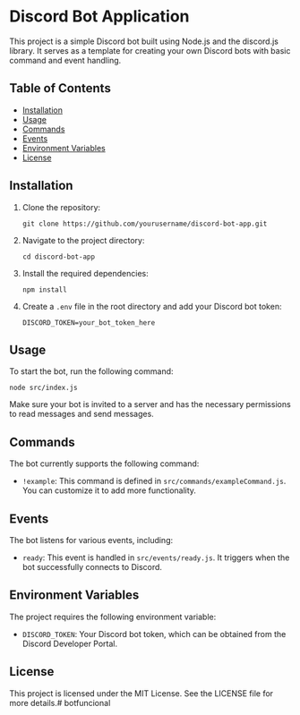 # Discord Bot Application

This project is a simple Discord bot built using Node.js and the discord.js library. It serves as a template for creating your own Discord bots with basic command and event handling.

## Table of Contents
- [Installation](#installation)
- [Usage](#usage)
- [Commands](#commands)
- [Events](#events)
- [Environment Variables](#environment-variables)
- [License](#license)

## Installation

1. Clone the repository:
   ```
   git clone https://github.com/yourusername/discord-bot-app.git
   ```

2. Navigate to the project directory:
   ```
   cd discord-bot-app
   ```

3. Install the required dependencies:
   ```
   npm install
   ```

4. Create a `.env` file in the root directory and add your Discord bot token:
   ```
   DISCORD_TOKEN=your_bot_token_here
   ```

## Usage

To start the bot, run the following command:
```
node src/index.js
```

Make sure your bot is invited to a server and has the necessary permissions to read messages and send messages.

## Commands

The bot currently supports the following command:
- `!example`: This command is defined in `src/commands/exampleCommand.js`. You can customize it to add more functionality.

## Events

The bot listens for various events, including:
- `ready`: This event is handled in `src/events/ready.js`. It triggers when the bot successfully connects to Discord.

## Environment Variables

The project requires the following environment variable:
- `DISCORD_TOKEN`: Your Discord bot token, which can be obtained from the Discord Developer Portal.

## License

This project is licensed under the MIT License. See the LICENSE file for more details.# botfuncional
